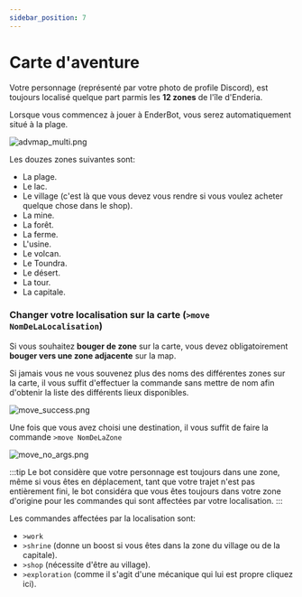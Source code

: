 ```yaml
---
sidebar_position: 7
---
```


# Carte d'aventure 

Votre personnage (représenté par votre photo de profile Discord), est toujours localisé quelque part parmis les **12 zones** de l'île d'Enderia.

Lorsque vous commencez à jouer à EnderBot, vous serez automatiquement situé à la plage.

![advmap_multi.png](/img/commands_example/advmap_multi.png)

Les douzes zones suivantes sont:
- La plage.
- Le lac.
- Le village (c'est là que vous devez vous rendre si vous voulez acheter quelque chose dans le shop).
- La mine.
- La forêt.
- La ferme.
- L'usine.
- Le volcan.
- Le Toundra.
- Le désert.
- La tour.
- La capitale.

### Changer votre localisation sur la carte (`>move NomDeLaLocalisation`)
Si vous souhaitez **bouger de zone** sur la carte, vous devez obligatoirement **bouger vers une zone adjacente** sur la map.

Si jamais vous ne vous souvenez plus des noms des différentes zones sur la carte, il vous suffit d'effectuer la commande sans mettre de nom afin d'obtenir la liste des différents lieux disponibles.

![move_success.png](/img/commands_example/move_success.png)

Une fois que vous avez choisi une destination, il vous suffit de faire la commande `>move NomDeLaZone`

![move_no_args.png](/img/commands_example/move_no_args.png)

:::tip 
Le bot considère que votre personnage est toujours dans une zone, même si vous êtes en déplacement, tant que votre trajet n'est pas entièrement fini, le bot considéra que vous êtes toujours dans votre zone d'origine pour les commandes qui sont affectées par votre localisation.
:::

Les commandes affectées par la localisation sont:
- `>work`
- `>shrine` (donne un boost si vous êtes dans la zone du village ou de la capitale).
- `>shop` (nécessite d'être au village).
- `>exploration` (comme il s'agit d'une mécanique qui lui est propre cliquez ici).

